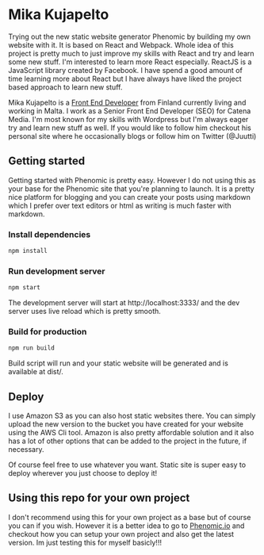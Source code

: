 # Mika Kujapelto
Trying out the new static website generator Phenomic by building my own website with it. It is based on React and Webpack. Whole idea of this project is pretty much to just improve my skills with React and try and learn some new stuff. I'm interested to learn more React especially. ReactJS is a JavaScript library created by Facebook. I have spend a good amount of time learning more about React but I have always have liked the project based approach to learn new stuff. 

Mika Kujapelto is a <a href="http://www.mikakujapelto.com/" title="Front End Developer" target="_blank">Front End Developer</a> from Finland currently living and working in Malta. I work as a Senior Front End Developer (SEO) for Catena Media. I'm most known for my skills with Wordpress but I'm always eager try and learn new stuff as well. If you would like to follow him checkout his personal site where he occasionally blogs or follow him on Twitter (@Juutti)

## Getting started
Getting started with Phenomic is pretty easy. However I do not using this as your base for the Phenomic site that you're planning to launch. It is a pretty nice platform for blogging and you can create your posts using markdown which I prefer over text editors or html as writing is much faster with markdown. 

### Install dependencies

```sh
npm install
```

### Run development server

```sh
npm start
```

The development server will start at http://localhost:3333/ and the dev server uses live reload which is pretty smooth. 

### Build for production

```sh
npm run build
```

Build script will run and your static website will be generated and is available at dist/.

## Deploy
I use Amazon S3 as you can also host static websites there. You can simply upload the new version to the bucket you have created for your website using the AWS Cli tool. Amazon is also pretty affordable solution and it also has a lot of other options that can be added to the project in the future, if necessary. 

Of course feel free to use whatever you want. Static site is super easy to deploy wherever you just choose to deploy it! 

## Using this repo for your own project
I don't recommend using this for your own project as a base but of course you can if you wish. However it is a better idea to go to <a href="https://phenomic.io/" target="_blank" rel="nofollow">Phenomic.io</a> and checkout how you can setup your own project and also get the latest version. Im just testing this for myself basicly!!!

